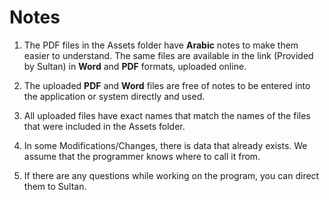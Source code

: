 # Notes

1. The PDF files in the Assets folder have **Arabic** notes to make them easier to understand. The same files are available in the link (Provided by Sultan) in **Word** and **PDF** formats, uploaded online.

2. The uploaded **PDF** and **Word** files are free of notes to be entered into the application or system directly and used.

3. All uploaded files have exact names that match the names of the files that were included in the Assets folder.

4. In some Modifications/Changes, there is data that already exists. We assume that the programmer knows where to call it from.

5. If there are any questions while working on the program, you can direct them to Sultan.